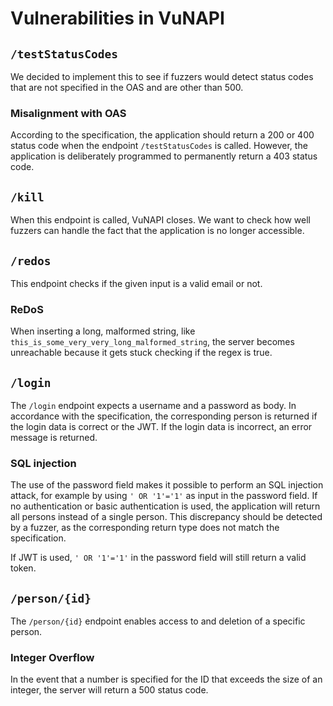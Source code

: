 # Vulnerabilities in VuNAPI

## `/testStatusCodes`

We decided to implement this to see if fuzzers would detect status codes that are not specified in the OAS and are other than 500.

### Misalignment with OAS

According to the specification, the application should return a 200 or 400 status code when the endpoint `/testStatusCodes` is called.
However, the application is deliberately programmed to permanently return a 403 status code.

## `/kill`

When this endpoint is called, VuNAPI closes. We want to check how well fuzzers can handle the fact that the application is no longer accessible.

## `/redos`

This endpoint checks if the given input is a valid email or not.

### ReDoS

When inserting a long, malformed string, like `this_is_some_very_very_long_malformed_string`, the server becomes unreachable because it gets stuck checking if the regex is true.

## `/login`

The `/login` endpoint expects a username and a password as body.
In accordance with the specification, the corresponding person is returned if the login data is correct or the JWT. If the login data is incorrect, an error message is returned.

### SQL injection

The use of the password field makes it possible to perform an SQL injection attack, for example by using `' OR '1'='1'` as input in the password field.
If no authentication or basic authentication is used, the application will return all persons instead of a single person.
This discrepancy should be detected by a fuzzer, as the corresponding return type does not match the specification.

If JWT is used, `' OR '1'='1'` in the password field will still return a valid token.

## `/person/{id}`

The `/person/{id}` endpoint enables access to and deletion of a specific person.

### Integer Overflow

In the event that a number is specified for the ID that exceeds the size of an integer, the server will return a 500 status code.
